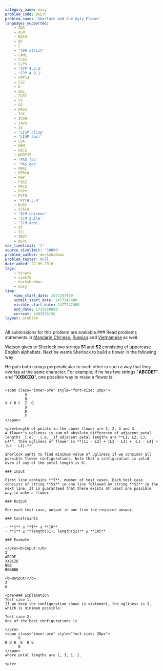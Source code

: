 ```yaml
---
category_name: easy
problem_code: UGLYF
problem_name: 'Sherlock and the Ugly Flower'
languages_supported:
    - ADA
    - ASM
    - BASH
    - BF
    - C
    - 'C99 strict'
    - CAML
    - CLOJ
    - CLPS
    - 'CPP 4.3.2'
    - 'CPP 4.9.2'
    - CPP14
    - CS2
    - D
    - ERL
    - FORT
    - FS
    - GO
    - HASK
    - ICK
    - ICON
    - JAVA
    - JS
    - 'LISP clisp'
    - 'LISP sbcl'
    - LUA
    - NEM
    - NICE
    - NODEJS
    - 'PAS fpc'
    - 'PAS gpc'
    - PERL
    - PERL6
    - PHP
    - PIKE
    - PRLG
    - PYPY
    - PYTH
    - 'PYTH 3.4'
    - RUBY
    - SCALA
    - 'SCM chicken'
    - 'SCM guile'
    - 'SCM qobi'
    - ST
    - TCL
    - TEXT
    - WSPC
max_timelimit: '1'
source_sizelimit: '50000'
problem_author: darkshadows
problem_tester: null
date_added: 27-09-2016
tags:
    - binary
    - cook75
    - darkshadows
    - easy
time:
    view_start_date: 1477247400
    submit_start_date: 1477247400
    visible_start_date: 1477247400
    end_date: 1735669800
    current: 1493558196
layout: problem
---
```

All submissions for this problem are available.###  Read problems statements in [Mandarin Chinese](http://www.codechef.com/download/translated/COOK75/mandarin/UGLYF.pdf), [Russian](http://www.codechef.com/download/translated/COOK75/russian/UGLYF.pdf) and [Vietnamese](http://www.codechef.com/download/translated/COOK75/vietnamese/UGLYF.pdf) as well.

Watson gives to Sherlock two strings **S1** and **S2** consisting of uppercase English alphabets. Next he wants Sherlock to build a flower in the following way:

He puts both strings perpendicular to each other in such a way that they overlap at the same character. For example, if he has two strings "**ABCDEF**" and "**XXBCZQ**", one possible way to make a flower is:

 ```

<span class="inner-pre" style="font-size: 20px">
          A
          B 
X X B C  Z  Q
          D
          E
          F
</span>

<pre>Length of petals in the above flower are 2, 2, 3 and 3.
A flower's ugliness is sum of absolute difference of adjacent petal lengths _i.e._ _i.e._ if adjacent petal lengths are **L1, L2, L3, L4**, then ugliness of flower is **|L1 - L2| + |L2 - L3| + |L3 - L4| + |L4 - L1|.**

Sherlock wants to find minimum value of ugliness if we consider all possible flower configurations. Note that a configuration is valid even if any of the petal length is 0.

### Input

First line contains **T**, number of test cases. Each test case consists of string **S1** in one line followed by string **S2** in the next line. It is guaranteed that there exists at least one possible way to make a flower.

### Output

For each test case, output in one line the required answer.

### Constraints

- **1** ≤ **T** ≤ **10**
- **1** ≤ **length(S1), length(S2)** ≤ **105**

### Example

</pre><b>Input:</b>
2
ABCDE
XXBCZQ
BBB
BBBBBB

<b>Output:</b> 
2
6

<pre>### Explanation
Test case 1:
If we keep the configuration shown in statement, the ugliness is 2, which is minimum possible. 

Test case 2:
One of the best configurations is

</pre>
<span class="inner-pre" style="font-size: 20px">
       B 
B B B  B  B B
       B
</span>
where petal lengths are 1, 3, 1, 2.

<pre>